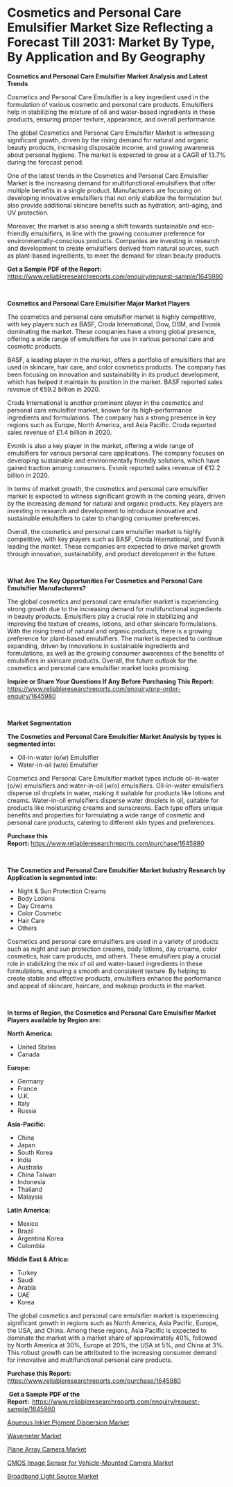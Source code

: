 <p><h1>Cosmetics and Personal Care Emulsifier Market Size Reflecting a Forecast Till 2031: Market By Type, By Application and By Geography</h1></p><p><strong>Cosmetics and Personal Care Emulsifier Market Analysis and Latest Trends</strong></p>
<p><p>Cosmetics and Personal Care Emulsifier is a key ingredient used in the formulation of various cosmetic and personal care products. Emulsifiers help in stabilizing the mixture of oil and water-based ingredients in these products, ensuring proper texture, appearance, and overall performance.</p><p>The global Cosmetics and Personal Care Emulsifier Market is witnessing significant growth, driven by the rising demand for natural and organic beauty products, increasing disposable income, and growing awareness about personal hygiene. The market is expected to grow at a CAGR of 13.7% during the forecast period.</p><p>One of the latest trends in the Cosmetics and Personal Care Emulsifier Market is the increasing demand for multifunctional emulsifiers that offer multiple benefits in a single product. Manufacturers are focusing on developing innovative emulsifiers that not only stabilize the formulation but also provide additional skincare benefits such as hydration, anti-aging, and UV protection.</p><p>Moreover, the market is also seeing a shift towards sustainable and eco-friendly emulsifiers, in line with the growing consumer preference for environmentally-conscious products. Companies are investing in research and development to create emulsifiers derived from natural sources, such as plant-based ingredients, to meet the demand for clean beauty products.</p></p>
<p><strong>Get a Sample PDF of the Report:&nbsp;</strong> <a href="https://www.reliableresearchreports.com/enquiry/request-sample/1645980">https://www.reliableresearchreports.com/enquiry/request-sample/1645980</a></p>
<p>&nbsp;</p>
<p><strong>Cosmetics and Personal Care Emulsifier Major Market Players</strong></p>
<p><p>The cosmetics and personal care emulsifier market is highly competitive, with key players such as BASF, Croda International, Dow, DSM, and Evonik dominating the market. These companies have a strong global presence, offering a wide range of emulsifiers for use in various personal care and cosmetic products.</p><p>BASF, a leading player in the market, offers a portfolio of emulsifiers that are used in skincare, hair care, and color cosmetics products. The company has been focusing on innovation and sustainability in its product development, which has helped it maintain its position in the market. BASF reported sales revenue of €59.2 billion in 2020.</p><p>Croda International is another prominent player in the cosmetics and personal care emulsifier market, known for its high-performance ingredients and formulations. The company has a strong presence in key regions such as Europe, North America, and Asia Pacific. Croda reported sales revenue of £1.4 billion in 2020.</p><p>Evonik is also a key player in the market, offering a wide range of emulsifiers for various personal care applications. The company focuses on developing sustainable and environmentally friendly solutions, which have gained traction among consumers. Evonik reported sales revenue of €12.2 billion in 2020.</p><p>In terms of market growth, the cosmetics and personal care emulsifier market is expected to witness significant growth in the coming years, driven by the increasing demand for natural and organic products. Key players are investing in research and development to introduce innovative and sustainable emulsifiers to cater to changing consumer preferences.</p><p>Overall, the cosmetics and personal care emulsifier market is highly competitive, with key players such as BASF, Croda International, and Evonik leading the market. These companies are expected to drive market growth through innovation, sustainability, and product development in the future.</p></p>
<p>&nbsp;</p>
<p><strong>What Are The Key Opportunities For Cosmetics and Personal Care Emulsifier Manufacturers?</strong></p>
<p><p>The global cosmetics and personal care emulsifier market is experiencing strong growth due to the increasing demand for multifunctional ingredients in beauty products. Emulsifiers play a crucial role in stabilizing and improving the texture of creams, lotions, and other skincare formulations. With the rising trend of natural and organic products, there is a growing preference for plant-based emulsifiers. The market is expected to continue expanding, driven by innovations in sustainable ingredients and formulations, as well as the growing consumer awareness of the benefits of emulsifiers in skincare products. Overall, the future outlook for the cosmetics and personal care emulsifier market looks promising.</p></p>
<p><strong>Inquire or Share Your Questions If Any Before Purchasing This Report:</strong> <a href="https://www.reliableresearchreports.com/enquiry/pre-order-enquiry/1645980">https://www.reliableresearchreports.com/enquiry/pre-order-enquiry/1645980</a></p>
<p>&nbsp;</p>
<p><strong>Market Segmentation</strong></p>
<p><strong>The Cosmetics and Personal Care Emulsifier Market Analysis by types is segmented into:</strong></p>
<p><ul><li>Oil-in-water (o/w) Emulsifier</li><li>Water-in-oil (w/o) Emulsifier</li></ul></p>
<p><p>Cosmetics and Personal Care Emulsifier market types include oil-in-water (o/w) emulsifiers and water-in-oil (w/o) emulsifiers. Oil-in-water emulsifiers disperse oil droplets in water, making it suitable for products like lotions and creams. Water-in-oil emulsifiers disperse water droplets in oil, suitable for products like moisturizing creams and sunscreens. Each type offers unique benefits and properties for formulating a wide range of cosmetic and personal care products, catering to different skin types and preferences.</p></p>
<p><strong>Purchase this Report:&nbsp;</strong><a href="https://www.reliableresearchreports.com/purchase/1645980">https://www.reliableresearchreports.com/purchase/1645980</a></p>
<p>&nbsp;</p>
<p><strong>The Cosmetics and Personal Care Emulsifier Market Industry Research by Application is segmented into:</strong></p>
<p><ul><li>Night & Sun Protection Creams</li><li>Body Lotions</li><li>Day Creams</li><li>Color Cosmetic</li><li>Hair Care</li><li>Others</li></ul></p>
<p><p>Cosmetics and personal care emulsifiers are used in a variety of products such as night and sun protection creams, body lotions, day creams, color cosmetics, hair care products, and others. These emulsifiers play a crucial role in stabilizing the mix of oil and water-based ingredients in these formulations, ensuring a smooth and consistent texture. By helping to create stable and effective products, emulsifiers enhance the performance and appeal of skincare, haircare, and makeup products in the market.</p></p>
<p>&nbsp;</p>
<p><strong>In terms of Region, the Cosmetics and Personal Care Emulsifier Market Players available by Region are:</strong></p>
<p>
    <p> <strong> North America: </strong>
        <ul>
            <li>United States</li>
            <li>Canada</li>
        </ul>
        </p> 
    <p> <strong> Europe: </strong>
        <ul>
            <li>Germany</li>
            <li>France</li>
            <li>U.K.</li>
            <li>Italy</li>
            <li>Russia</li>
        </ul>
        </p> 
    <p> <strong> Asia-Pacific: </strong>
        <ul>
            <li>China</li>
            <li>Japan</li>
            <li>South Korea</li>
            <li>India</li>
            <li>Australia</li>
            <li>China Taiwan</li>
            <li>Indonesia</li>
            <li>Thailand</li>
            <li>Malaysia</li>
        </ul>
        </p> 
    <p> <strong> Latin America: </strong>
        <ul>
            <li>Mexico</li>
            <li>Brazil</li>
            <li>Argentina Korea</li>
            <li>Colombia</li>
        </ul>
        </p> 
    <p> <strong> Middle East & Africa: </strong>
        <ul>
            <li>Turkey</li>
            <li>Saudi</li>
            <li>Arabia</li>
            <li>UAE</li>
            <li>Korea</li>
        </ul>
    </p>
    </p>
<p><p>The global cosmetics and personal care emulsifier market is experiencing significant growth in regions such as North America, Asia Pacific, Europe, the USA, and China. Among these regions, Asia Pacific is expected to dominate the market with a market share of approximately 40%, followed by North America at 30%, Europe at 20%, the USA at 5%, and China at 3%. This robust growth can be attributed to the increasing consumer demand for innovative and multifunctional personal care products.</p></p>
<p><strong>Purchase this Report: </strong><a href="https://www.reliableresearchreports.com/purchase/1645980">https://www.reliableresearchreports.com/purchase/1645980</a></p>
<p>&nbsp;<strong>Get a Sample PDF of the Report:&nbsp;&nbsp;</strong><a href="https://www.reliableresearchreports.com/enquiry/request-sample/1645980">https://www.reliableresearchreports.com/enquiry/request-sample/1645980</a></p>
<p><strong></strong></p>
<p><p><a href="https://lydian-appliance-61d.notion.site/Aqueous-Inkjet-Pigment-Dispersion-Market-Share-Market-New-Trends-Analysis-Report-By-Type-By-Appli-412174a7560f4f90965863191d7d6557">Aqueous Inkjet Pigment Dispersion Market</a></p><p><a href="https://view.publitas.com/reportprime-1/wavemeter-market-research-report-forecasted-for-period-from-2024-2031-by-market-type-market-application-and-region/">Wavemeter Market</a></p><p><a href="https://summer-dogwood-3e9.notion.site/Plane-Array-Camera-Market-Research-Report-Reveals-The-Latest-Trends-And-Opportunities-of-this-Market-0d084fe056af4532b7298e1e076a2534">Plane Array Camera Market</a></p><p><a href="https://forested-sushi-9b0.notion.site/CMOS-Image-Sensor-for-Vehicle-Mounted-Camera-Market-Furnish-Information-about-Market-Size-Market-Sh-f93468769e954c0a812212dc21fded41">CMOS Image Sensor for Vehicle-Mounted Camera Market</a></p><p><a href="https://view.publitas.com/reportprime-1/broadband-light-source-market-size-focuses-on-market-dynamics-in-depth-analysis-and-future-projections-of-its-market-forecasted-for-period-from-2024-to-2031/">Broadband Light Source Market</a></p></p>